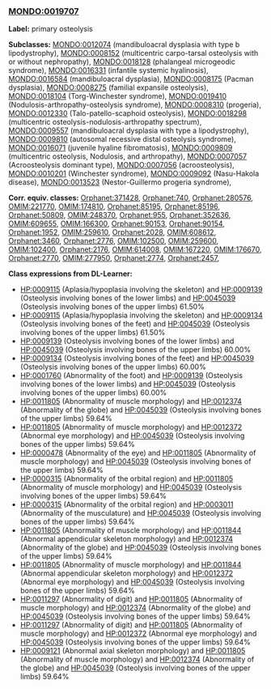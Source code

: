 
### [MONDO:0019707](http://purl.obolibrary.org/obo/MONDO_0019707)
**Label:** primary osteolysis

**Subclasses:** [MONDO:0012074](http://purl.obolibrary.org/obo/MONDO_0012074) (mandibuloacral dysplasia with type b lipodystrophy), [MONDO:0008152](http://purl.obolibrary.org/obo/MONDO_0008152) (multicentric carpo-tarsal osteolysis with or without nephropathy), [MONDO:0018128](http://purl.obolibrary.org/obo/MONDO_0018128) (phalangeal microgeodic syndrome), [MONDO:0016331](http://purl.obolibrary.org/obo/MONDO_0016331) (infantile systemic hyalinosis), [MONDO:0016584](http://purl.obolibrary.org/obo/MONDO_0016584) (mandibuloacral dysplasia), [MONDO:0008175](http://purl.obolibrary.org/obo/MONDO_0008175) (Pacman dysplasia), [MONDO:0008275](http://purl.obolibrary.org/obo/MONDO_0008275) (familial expansile osteolysis), [MONDO:0018104](http://purl.obolibrary.org/obo/MONDO_0018104) (Torg-Winchester syndrome), [MONDO:0019410](http://purl.obolibrary.org/obo/MONDO_0019410) (Nodulosis-arthropathy-osteolysis syndrome), [MONDO:0008310](http://purl.obolibrary.org/obo/MONDO_0008310) (progeria), [MONDO:0012330](http://purl.obolibrary.org/obo/MONDO_0012330) (Talo-patello-scaphoid osteolysis), [MONDO:0018298](http://purl.obolibrary.org/obo/MONDO_0018298) (multicentric osteolysis-nodulosis-arthropathy spectrum), [MONDO:0009557](http://purl.obolibrary.org/obo/MONDO_0009557) (mandibuloacral dysplasia with type a lipodystrophy), [MONDO:0009810](http://purl.obolibrary.org/obo/MONDO_0009810) (autosomal recessive distal osteolysis syndrome), [MONDO:0016071](http://purl.obolibrary.org/obo/MONDO_0016071) (juvenile hyaline fibromatosis), [MONDO:0009809](http://purl.obolibrary.org/obo/MONDO_0009809) (multicentric osteolysis, Nodulosis, and arthropathy), [MONDO:0007057](http://purl.obolibrary.org/obo/MONDO_0007057) (Acroosteolysis dominant type), [MONDO:0007056](http://purl.obolibrary.org/obo/MONDO_0007056) (acroosteolysis), [MONDO:0010201](http://purl.obolibrary.org/obo/MONDO_0010201) (Winchester syndrome), [MONDO:0009092](http://purl.obolibrary.org/obo/MONDO_0009092) (Nasu-Hakola disease), [MONDO:0013523](http://purl.obolibrary.org/obo/MONDO_0013523) (Nestor-Guillermo progeria syndrome), 

**Corr. equiv. classes:** [Orphanet:371428](http://www.orpha.net/ORDO/Orphanet_371428), [Orphanet:740](http://www.orpha.net/ORDO/Orphanet_740), [Orphanet:280576](http://www.orpha.net/ORDO/Orphanet_280576), [OMIM:221770](http://purl.obolibrary.org/obo/OMIM_221770), [OMIM:174810](http://purl.obolibrary.org/obo/OMIM_174810), [Orphanet:85195](http://www.orpha.net/ORDO/Orphanet_85195), [Orphanet:85196](http://www.orpha.net/ORDO/Orphanet_85196), [Orphanet:50809](http://www.orpha.net/ORDO/Orphanet_50809), [OMIM:248370](http://purl.obolibrary.org/obo/OMIM_248370), [Orphanet:955](http://www.orpha.net/ORDO/Orphanet_955), [Orphanet:352636](http://www.orpha.net/ORDO/Orphanet_352636), [OMIM:609655](http://purl.obolibrary.org/obo/OMIM_609655), [OMIM:166300](http://purl.obolibrary.org/obo/OMIM_166300), [Orphanet:90153](http://www.orpha.net/ORDO/Orphanet_90153), [Orphanet:90154](http://www.orpha.net/ORDO/Orphanet_90154), [Orphanet:1952](http://www.orpha.net/ORDO/Orphanet_1952), [OMIM:259610](http://purl.obolibrary.org/obo/OMIM_259610), [Orphanet:2028](http://www.orpha.net/ORDO/Orphanet_2028), [OMIM:608612](http://purl.obolibrary.org/obo/OMIM_608612), [Orphanet:3460](http://www.orpha.net/ORDO/Orphanet_3460), [Orphanet:2776](http://www.orpha.net/ORDO/Orphanet_2776), [OMIM:102500](http://purl.obolibrary.org/obo/OMIM_102500), [OMIM:259600](http://purl.obolibrary.org/obo/OMIM_259600), [OMIM:102400](http://purl.obolibrary.org/obo/OMIM_102400), [Orphanet:2176](http://www.orpha.net/ORDO/Orphanet_2176), [OMIM:614008](http://purl.obolibrary.org/obo/OMIM_614008), [OMIM:167220](http://purl.obolibrary.org/obo/OMIM_167220), [OMIM:176670](http://purl.obolibrary.org/obo/OMIM_176670), [Orphanet:2770](http://www.orpha.net/ORDO/Orphanet_2770), [OMIM:277950](http://purl.obolibrary.org/obo/OMIM_277950), [Orphanet:2774](http://www.orpha.net/ORDO/Orphanet_2774), [Orphanet:2457](http://www.orpha.net/ORDO/Orphanet_2457), 

**Class expressions from DL-Learner:**

- [HP:0009115](http://purl.obolibrary.org/obo/HP_0009115) (Aplasia/hypoplasia involving the skeleton) and [HP:0009139](http://purl.obolibrary.org/obo/HP_0009139) (Osteolysis involving bones of the lower limbs) and [HP:0045039](http://purl.obolibrary.org/obo/HP_0045039) (Osteolysis involving bones of the upper limbs) 61.50%
- [HP:0009115](http://purl.obolibrary.org/obo/HP_0009115) (Aplasia/hypoplasia involving the skeleton) and [HP:0009134](http://purl.obolibrary.org/obo/HP_0009134) (Osteolysis involving bones of the feet) and [HP:0045039](http://purl.obolibrary.org/obo/HP_0045039) (Osteolysis involving bones of the upper limbs) 61.50%
- [HP:0009139](http://purl.obolibrary.org/obo/HP_0009139) (Osteolysis involving bones of the lower limbs) and [HP:0045039](http://purl.obolibrary.org/obo/HP_0045039) (Osteolysis involving bones of the upper limbs) 60.00%
- [HP:0009134](http://purl.obolibrary.org/obo/HP_0009134) (Osteolysis involving bones of the feet) and [HP:0045039](http://purl.obolibrary.org/obo/HP_0045039) (Osteolysis involving bones of the upper limbs) 60.00%
- [HP:0001760](http://purl.obolibrary.org/obo/HP_0001760) (Abnormality of the foot) and [HP:0009139](http://purl.obolibrary.org/obo/HP_0009139) (Osteolysis involving bones of the lower limbs) and [HP:0045039](http://purl.obolibrary.org/obo/HP_0045039) (Osteolysis involving bones of the upper limbs) 60.00%
- [HP:0011805](http://purl.obolibrary.org/obo/HP_0011805) (Abnormality of muscle morphology) and [HP:0012374](http://purl.obolibrary.org/obo/HP_0012374) (Abnormality of the globe) and [HP:0045039](http://purl.obolibrary.org/obo/HP_0045039) (Osteolysis involving bones of the upper limbs) 59.64%
- [HP:0011805](http://purl.obolibrary.org/obo/HP_0011805) (Abnormality of muscle morphology) and [HP:0012372](http://purl.obolibrary.org/obo/HP_0012372) (Abnormal eye morphology) and [HP:0045039](http://purl.obolibrary.org/obo/HP_0045039) (Osteolysis involving bones of the upper limbs) 59.64%
- [HP:0000478](http://purl.obolibrary.org/obo/HP_0000478) (Abnormality of the eye) and [HP:0011805](http://purl.obolibrary.org/obo/HP_0011805) (Abnormality of muscle morphology) and [HP:0045039](http://purl.obolibrary.org/obo/HP_0045039) (Osteolysis involving bones of the upper limbs) 59.64%
- [HP:0000315](http://purl.obolibrary.org/obo/HP_0000315) (Abnormality of the orbital region) and [HP:0011805](http://purl.obolibrary.org/obo/HP_0011805) (Abnormality of muscle morphology) and [HP:0045039](http://purl.obolibrary.org/obo/HP_0045039) (Osteolysis involving bones of the upper limbs) 59.64%
- [HP:0000315](http://purl.obolibrary.org/obo/HP_0000315) (Abnormality of the orbital region) and [HP:0003011](http://purl.obolibrary.org/obo/HP_0003011) (Abnormality of the musculature) and [HP:0045039](http://purl.obolibrary.org/obo/HP_0045039) (Osteolysis involving bones of the upper limbs) 59.64%
- [HP:0011805](http://purl.obolibrary.org/obo/HP_0011805) (Abnormality of muscle morphology) and [HP:0011844](http://purl.obolibrary.org/obo/HP_0011844) (Abnormal appendicular skeleton morphology) and [HP:0012374](http://purl.obolibrary.org/obo/HP_0012374) (Abnormality of the globe) and [HP:0045039](http://purl.obolibrary.org/obo/HP_0045039) (Osteolysis involving bones of the upper limbs) 59.64%
- [HP:0011805](http://purl.obolibrary.org/obo/HP_0011805) (Abnormality of muscle morphology) and [HP:0011844](http://purl.obolibrary.org/obo/HP_0011844) (Abnormal appendicular skeleton morphology) and [HP:0012372](http://purl.obolibrary.org/obo/HP_0012372) (Abnormal eye morphology) and [HP:0045039](http://purl.obolibrary.org/obo/HP_0045039) (Osteolysis involving bones of the upper limbs) 59.64%
- [HP:0011297](http://purl.obolibrary.org/obo/HP_0011297) (Abnormality of digit) and [HP:0011805](http://purl.obolibrary.org/obo/HP_0011805) (Abnormality of muscle morphology) and [HP:0012374](http://purl.obolibrary.org/obo/HP_0012374) (Abnormality of the globe) and [HP:0045039](http://purl.obolibrary.org/obo/HP_0045039) (Osteolysis involving bones of the upper limbs) 59.64%
- [HP:0011297](http://purl.obolibrary.org/obo/HP_0011297) (Abnormality of digit) and [HP:0011805](http://purl.obolibrary.org/obo/HP_0011805) (Abnormality of muscle morphology) and [HP:0012372](http://purl.obolibrary.org/obo/HP_0012372) (Abnormal eye morphology) and [HP:0045039](http://purl.obolibrary.org/obo/HP_0045039) (Osteolysis involving bones of the upper limbs) 59.64%
- [HP:0009121](http://purl.obolibrary.org/obo/HP_0009121) (Abnormal axial skeleton morphology) and [HP:0011805](http://purl.obolibrary.org/obo/HP_0011805) (Abnormality of muscle morphology) and [HP:0012374](http://purl.obolibrary.org/obo/HP_0012374) (Abnormality of the globe) and [HP:0045039](http://purl.obolibrary.org/obo/HP_0045039) (Osteolysis involving bones of the upper limbs) 59.64%


